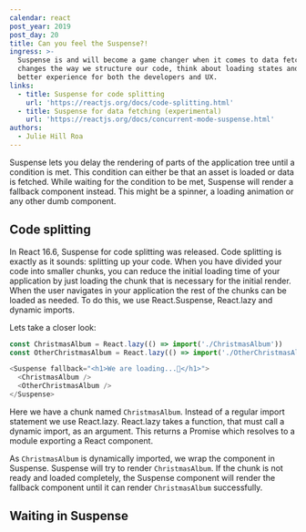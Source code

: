 ```yaml
---
calendar: react
post_year: 2019
post_day: 20
title: Can you feel the Suspense?!
ingress: >-
  Suspense is and will become a game changer when it comes to data fetching. It
  changes the way we structure our code, think about loading states and gives a
  better experience for both the developers and UX. 
links:
  - title: Suspense for code splitting
    url: 'https://reactjs.org/docs/code-splitting.html'
  - title: Suspense for data fetching (experimental)
    url: 'https://reactjs.org/docs/concurrent-mode-suspense.html'
authors:
  - Julie Hill Roa
---
```

Suspense lets you delay the rendering of parts of the application tree until a condition is met. This condition can either be that an asset is loaded or data is fetched. While waiting for the condition to be met, Suspense will render a fallback component instead. This might be a spinner, a loading animation or any other dumb component.  

## Code splitting

In React 16.6, Suspense for code splitting was released. Code splitting is exactly as it sounds: splitting up your code. When you have divided your code into smaller chunks, you can reduce the initial loading time of your application by just loading the chunk that is necessary for the initial render. When the user navigates in your application the rest of the chunks can be loaded as needed. To do this, we use React.Suspense, React.lazy and dynamic imports.

Lets take a closer look: 

```js
const ChristmasAlbum = React.lazy(() => import('./ChristmasAlbum'))
const OtherChristmasAlbum = React.lazy(() => import('./OtherChristmasAlbum'))

<Suspense fallback="<h1>We are loading...🎅</h1>">
  <ChristmasAlbum />
  <OtherChristmasAlbum />
</Suspense>
```

Here we have a chunk named ```ChristmasAlbum```. Instead of a regular import statement we use React.lazy. React.lazy takes a function, that must call a dynamic import, as an argument. This returns a Promise which resolves to a module exporting a React component. 

As ```ChristmasAlbum``` is dynamically imported, we wrap the component in Suspense. Suspense will try to render ```ChristmasAlbum```. If the chunk is not ready and loaded completely, the Suspense component will render the fallback component until it can render ```ChristmasAlbum``` successfully.

## Waiting in Suspense

